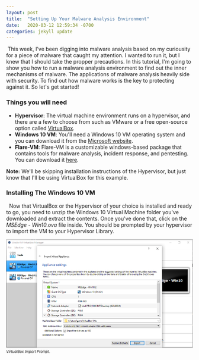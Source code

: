 ```yaml
---
layout: post
title:  "Setting Up Your Malware Analysis Environment"
date:   2020-03-12 12:59:34 -0700
categories: jekyll update
---
```

&nbsp;This week, I've been digging into malware analysis based on my curiousity for a piece of malware that caught my attention.  I wanted to run it, but I knew that I should take the propper precautions.  In this tutorial, I'm going to show you how to run a malware analysis environment to find out the inner mechanisms of malware.  The applications of malware analysis heavily side with security.  To find out how malware works is the key to protecting against it.  So let's get started!

### Things you will need
- **Hypervisor**: The virtual machine environment runs on a hypervisor, and there are a few to choose from such as VMware or a free open-source option called [VirtualBox](https://www.virtualbox.org/).
- **Windows 10 VM**: You'll need a Windows 10 VM operating system and you can download it from the [Microsoft website](https://developer.microsoft.com/en-us/microsoft-edge/tools/vms/).
- **Flare-VM**: Flare-VM is a customizable windows-based package that contains tools for malware analysis, incident response, and pentesting.  You can download it [here](https://github.com/fireeye/flare-vm).

**Note:** We'll be skipping installation instructions of the Hypervisor, but just know that I'll be using VirtualBox for this example.

### Installing The Windows 10 VM
&nbsp; Now that VirtualBox or the Hypervisor of your choice is installed and ready to go, you need to unzip the Windows 10 Virtual Machine folder you've downloaded and extract the contents.  Once you've done that, click on the *MSEdge - Win10.ova* file inside.  You should be prompted by your hypervisor to import the VM to your Hypervisor Library.

![Alt](/photos/VirtualBox1.PNG "VirtualBox")
<sub><sup><i>VirtualBox Import Prompt.</i></sup></sub>
